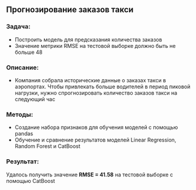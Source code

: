 ## Прогнозирование заказов такси
### Задача:
* Построить модель для предсказания количества заказов
* Значение метрики RMSE на тестовой выборке должно быть не больше 48

### Описание:
* Компания собрала исторические данные о заказах такси в аэропортах. Чтобы привлекать больше водителей в период пиковой нагрузки, нужно спрогнозировать количество заказов такси на следующий час

### Методы:
* Создание набора признаков для обучения моделей с помощью pandas
* Обучение и сравнение результатов моделей Linear Regression, Random Forest и CatBoost

### Результат:
Удалось получить значение <b>RMSE = 41.58</b> на тестовой выборке с помощью CatBoost
